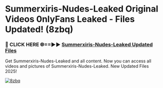 # Summerxiris-Nudes-Leaked Original Videos 0nlyFans Leaked - Files Updated! (8zbq)

<h3>🔴 CLICK HERE 🌐==►► <a href="https://tinyurl.com/52m3yx9h" rel="nofollow">Summerxiris-Nudes-Leaked Updated Files</a></h3>

Get Summerxiris-Nudes-Leaked and all content. Now you can access all videos and pictures of Summerxiris-Nudes-Leaked. New Updated Files 2025!

[![8zbq](https://i.imgur.com/TnHtlc8.gif)](https://tinyurl.com/52m3yx9h)
